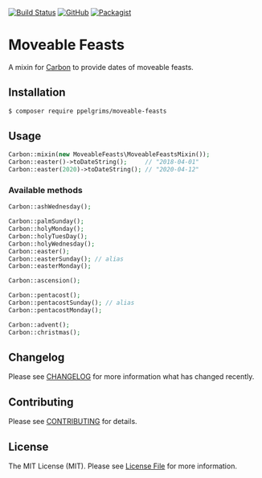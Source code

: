 [![Build Status](https://travis-ci.org/ppelgrims/moveable-feasts.svg?branch=master)](https://travis-ci.org/ppelgrims/moveable-feasts)
[![GitHub](https://img.shields.io/github/license/ppelgrims/moveable-feasts.svg)](https://github.com/ppelgrims/moveable-feasts/blob/master/LICENSE)
[![Packagist](https://img.shields.io/packagist/v/ppelgrims/moveable-feasts.svg)](https://packagist.org/packages/ppelgrims/moveable-feasts)

# Moveable Feasts

A mixin for [Carbon](https://github.com/briannesbitt/carbon) to provide dates of moveable feasts.

## Installation

```bash
$ composer require ppelgrims/moveable-feasts
```

## Usage

```php
Carbon::mixin(new MoveableFeasts\MoveableFeastsMixin());
Carbon::easter()->toDateString();     // "2018-04-01"
Carbon::easter(2020)->toDateString(); // "2020-04-12"
```

### Available methods

```php
Carbon::ashWednesday();

Carbon::palmSunday();
Carbon::holyMonday();
Carbon::holyTuesDay();
Carbon::holyWednesday();
Carbon::easter();
Carbon::easterSunday(); // alias
Carbon::easterMonday();

Carbon::ascension();

Carbon::pentacost();
Carbon::pentacostSunday(); // alias
Carbon::pentacostMonday();

Carbon::advent();
Carbon::christmas();
```


## Changelog

Please see [CHANGELOG](CHANGELOG.md) for more information what has changed recently.


## Contributing

Please see [CONTRIBUTING](CONTRIBUTING.md) for details.

## License

The MIT License (MIT). Please see [License File](LICENSE) for more information.
